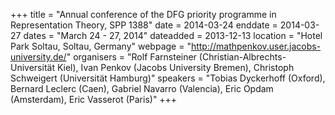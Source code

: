 +++
title = "Annual conference of the DFG priority programme in Representation Theory, SPP 1388"
date = 2014-03-24
enddate = 2014-03-27
dates = "March 24 - 27, 2014"
dateadded = 2013-12-13
location = "Hotel Park Soltau, Soltau, Germany"
webpage = "http://mathpenkov.user.jacobs-university.de/"
organisers = "Rolf Farnsteiner (Christian-Albrechts-Universität Kiel), Ivan Penkov (Jacobs University Bremen), Christoph Schweigert (Universität Hamburg)"
speakers = "Tobias Dyckerhoff (Oxford), Bernard Leclerc (Caen), Gabriel Navarro (Valencia), Eric Opdam (Amsterdam), Eric Vasserot (Paris)"
+++
